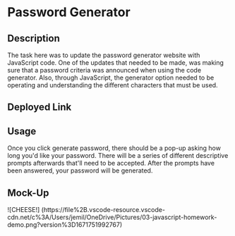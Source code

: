 # Password Generator 

## Description
The task here was to update the password generator website with JavaScript code. One of the updates that needed to be made, was making sure that a password criteria was announced when using the code generator. Also, through JavaScript, the generator option needed to be operating and understanding the different characters that must be used. 

## Deployed Link


## Usage 
Once you click generate password, there should be a pop-up asking how long you'd like your password. There will be a series of different descriptive prompts afterwards that'll need to be accepted. After the prompts have been answered, your password will be generated. 

## Mock-Up
![CHEESE!] (https://file%2B.vscode-resource.vscode-cdn.net/c%3A/Users/jemil/OneDrive/Pictures/03-javascript-homework-demo.png?version%3D1671751992767)